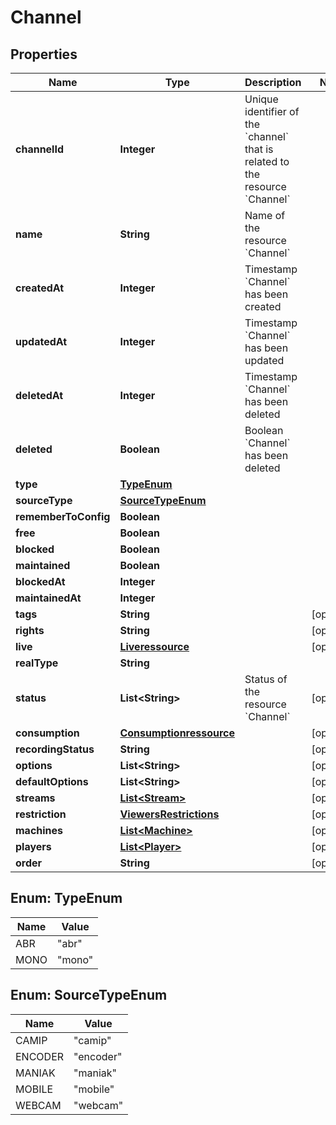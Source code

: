 

# Channel


## Properties

| Name | Type | Description | Notes |
|------------ | ------------- | ------------- | -------------|
|**channelId** | **Integer** | Unique identifier of the &#x60;channel&#x60; that is related to the resource &#x60;Channel&#x60; |  |
|**name** | **String** | Name of the resource &#x60;Channel&#x60; |  |
|**createdAt** | **Integer** | Timestamp &#x60;Channel&#x60; has been created |  |
|**updatedAt** | **Integer** | Timestamp &#x60;Channel&#x60; has been updated |  |
|**deletedAt** | **Integer** | Timestamp &#x60;Channel&#x60; has been deleted |  |
|**deleted** | **Boolean** | Boolean &#x60;Channel&#x60; has been deleted |  |
|**type** | [**TypeEnum**](#TypeEnum) |  |  |
|**sourceType** | [**SourceTypeEnum**](#SourceTypeEnum) |  |  |
|**rememberToConfig** | **Boolean** |  |  |
|**free** | **Boolean** |  |  |
|**blocked** | **Boolean** |  |  |
|**maintained** | **Boolean** |  |  |
|**blockedAt** | **Integer** |  |  |
|**maintainedAt** | **Integer** |  |  |
|**tags** | **String** |  |  [optional] |
|**rights** | **String** |  |  [optional] |
|**live** | [**Liveressource**](Liveressource.md) |  |  [optional] |
|**realType** | **String** |  |  |
|**status** | **List&lt;String&gt;** | Status of the resource &#x60;Channel&#x60; |  [optional] |
|**consumption** | [**Consumptionressource**](Consumptionressource.md) |  |  [optional] |
|**recordingStatus** | **String** |  |  [optional] |
|**options** | **List&lt;String&gt;** |  |  [optional] |
|**defaultOptions** | **List&lt;String&gt;** |  |  [optional] |
|**streams** | [**List&lt;Stream&gt;**](Stream.md) |  |  [optional] |
|**restriction** | [**ViewersRestrictions**](ViewersRestrictions.md) |  |  [optional] |
|**machines** | [**List&lt;Machine&gt;**](Machine.md) |  |  [optional] |
|**players** | [**List&lt;Player&gt;**](Player.md) |  |  [optional] |
|**order** | **String** |  |  [optional] |



## Enum: TypeEnum

| Name | Value |
|---- | -----|
| ABR | &quot;abr&quot; |
| MONO | &quot;mono&quot; |



## Enum: SourceTypeEnum

| Name | Value |
|---- | -----|
| CAMIP | &quot;camip&quot; |
| ENCODER | &quot;encoder&quot; |
| MANIAK | &quot;maniak&quot; |
| MOBILE | &quot;mobile&quot; |
| WEBCAM | &quot;webcam&quot; |




